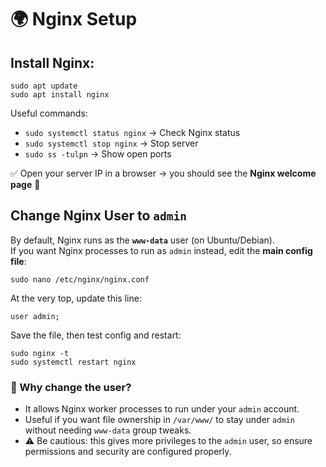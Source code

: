 # 🌍 Nginx Setup

## Install Nginx:

```
sudo apt update
sudo apt install nginx
```

Useful commands:

- `sudo systemctl status nginx` → Check Nginx status
- `sudo systemctl stop nginx` → Stop server
- `sudo ss -tulpn` → Show open ports

✅ Open your server IP in a browser → you should see the **Nginx welcome page** 🎉

## Change Nginx User to `admin`

By default, Nginx runs as the **`www-data`** user (on Ubuntu/Debian).  
If you want Nginx processes to run as `admin` instead, edit the **main config file**:

```
sudo nano /etc/nginx/nginx.conf
```

At the very top, update this line:

```
user admin;
```

Save the file, then test config and restart:

```
sudo nginx -t
sudo systemctl restart nginx
```

### 🔑 Why change the user?

- It allows Nginx worker processes to run under your `admin` account.
- Useful if you want file ownership in `/var/www/` to stay under `admin` without needing `www-data` group tweaks.
- ⚠ Be cautious: this gives more privileges to the `admin` user, so ensure permissions and security are configured properly.
